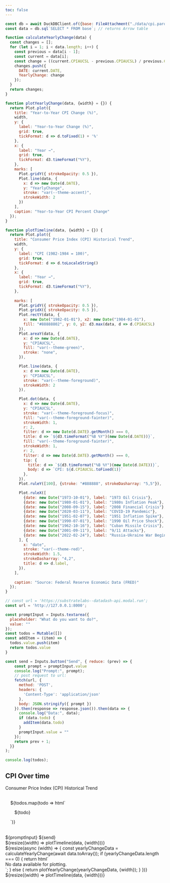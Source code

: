 ```yaml
---
toc: false
---
```



```js
const db = await DuckDBClient.of({base: FileAttachment("./data/cpi.parquet")});
const data = db.sql`SELECT * FROM base`; // returns Arrow table
```

```js
function calculateYearlyChange(data) {
  const changes = [];
  for (let i = 1; i < data.length; i++) {
    const previous = data[i - 1];
    const current = data[i];
    const change = ((current.CPIAUCSL - previous.CPIAUCSL) / previous.CPIAUCSL) * 100;
    changes.push({
      DATE: current.DATE,
      YearlyChange: change
    });
  }
  return changes;
}

function plotYearlyChange(data, {width} = {}) {
  return Plot.plot({
    title: "Year-to-Year CPI Change (%)",
    width,
    y: {
      label: "Year-to-Year Change (%)",
      grid: true,
      tickFormat: d => d.toFixed(1) + '%'
    },
    x: {
      label: "Year →",
      grid: true,
      tickFormat: d3.timeFormat("%Y"),
    },
    marks: [
      Plot.gridY({ strokeOpacity: 0.5 }),
      Plot.line(data, {
        x: d => new Date(d.DATE),
        y: "YearlyChange",
        stroke: "var(--theme-accent)",
        strokeWidth: 2
      })
    ],
    caption: "Year-to-Year CPI Percent Change"
  });
}

function plotTimeline(data, {width} = {}) {
  return Plot.plot({
    title: "Consumer Price Index (CPI) Historical Trend",
    width,
    y: {
      label: "CPI (1982-1984 = 100)",
      grid: true,
      tickFormat: d => d.toLocaleString()
    },
    x: {
      label: "Year →",
      grid: true,
      tickFormat: d3.timeFormat("%Y"),
    },
    
    marks: [
      Plot.gridY({ strokeOpacity: 0.5 }),
      Plot.gridX({ strokeOpacity: 0.5 }),
      Plot.rectY(data, { 
        x: new Date("1982-01-01"), x2: new Date("1984-01-01"), 
        fill: "#88888802", y: 0, y2: d3.max(data, d => d.CPIAUCSL) 
      }),
      Plot.areaY(data, {
        x: d => new Date(d.DATE),
        y: "CPIAUCSL",
        fill: "var(--theme-green)",
        stroke: "none",
      }),

      Plot.line(data, {
        x: d => new Date(d.DATE),
        y: "CPIAUCSL",
        stroke: "var(--theme-foreground)",
        strokeWidth: 2
      }),

      Plot.dot(data, {
        x: d => new Date(d.DATE),
        y: "CPIAUCSL",
        stroke: "var(--theme-foreground-focus)",
        fill: "var(--theme-foreground-fainter)",
        strokeWidth: 1,
        r: 2,
        filter: d => new Date(d.DATE).getMonth() === 0,
        title: d => `${d3.timeFormat("%B %Y")(new Date(d.DATE))}`,
        fill: "var(--theme-foreground-fainter)",
        strokeWidth: 1,
        r: 2,
        filter: d => new Date(d.DATE).getMonth() === 0,
        tip: {
          title: d => `${d3.timeFormat("%B %Y")(new Date(d.DATE))}`,
          body: d => `CPI: ${d.CPIAUCSL.toFixed(1)}`
        },
      }),
      Plot.ruleY([100], {stroke: "#888888", strokeDasharray: "5,5"}),

      Plot.ruleX([
        {date: new Date("1973-10-01"), label: "1973 Oil Crisis"},
        {date: new Date("1980-01-01"), label: "1980s Inflation Peak"},
        {date: new Date("2008-09-15"), label: "2008 Financial Crisis"},
        {date: new Date("2020-03-11"), label: "COVID-19 Pandemic"},
        {date: new Date("1951-02-07"), label: "1951 Inflation Spike"},
        {date: new Date("1990-07-01"), label: "1990 Oil Price Shock"},
        {date: new Date("1962-10-16"), label: "Cuban Missile Crisis"},
        {date: new Date("2001-09-11"), label: "9/11 Attacks"},
        {date: new Date("2022-02-24"), label: "Russia-Ukraine War Begins"}
      ], {
        x: "date",
        stroke: "var(--theme-red)",
        strokeWidth: 1.5,
        strokeDasharray: "4,2",
        title: d => d.label,
      }),
    ],
    
    caption: "Source: Federal Reserve Economic Data (FRED)"
  });
}
```

```js
// const url = 'https://substratelabs--datadash-api.modal.run';
const url = 'http://127.0.0.1:8000';

const promptInput = Inputs.textarea({
  placeholder: "What do you want to do?",
  value: ""
});
const todos = Mutable([])
const addItem = (item) => {
  todos.value.push(item)
  return todos.value
}

const send = Inputs.button("Send", { reduce: (prev) => {
    const prompt = promptInput.value
    console.log("Prompt:", prompt);
    // post request to url:
    fetch(url, {
      method: 'POST',
      headers: {
        'Content-Type': 'application/json'
      },
      body: JSON.stringify({ prompt })
    }).then(response => response.json()).then(data => {
      console.log("Data:", data);
      if (data.todo) {
        addItem(data.todo)
      }
      promptInput.value = ""
    });
    return prev + 1;
  }}
);
```

```js
console.log(todos);
```

<div>
    <div class="card-body">
    <h2>CPI Over time</h2>
    <p>Consumer Price Index (CPI) Historical Trend</p>
    </div>
</div>

<div class="grid" style="grid-template-columns: 1fr 3fr; grid-auto-rows: 504px;">
  <div class="card">
    <div class="card-content">
      <div class="content-area">
        ${todos.map(todo => html`<div class="todo-item">${todo}</div>`)}
      </div>
      <div class="input-area">
        ${promptInput}
        ${send}
      </div>
    </div>
  <div class="card">
    ${resize((width) => plotTimeline(data, {width}))}
  </div>
  <div class="card">
    ${resize(async (width) => {
      const yearlyChangeData = calculateYearlyChange(await data.toArray());
      if (yearlyChangeData.length === 0) {
        return html`<div class="no-data-message">No data available for plotting.</div>`;
      } else {
        return plotYearlyChange(yearlyChangeData, {width});
      }
    })}
  </div>
    ${resize((width) => plotTimeline(data, {width}))}
  </div>
</div>

<style>
  .card {
    display: flex;
    flex-direction: column;
  }
  .card-content {
    display: flex;
    flex-direction: column;
    height: 100%;
  }
  .content-area {
    flex: 1;
    min-height: 0;
    background: var(--theme-background-alt);
    border: solid 1px var(--theme-foreground-faintest);
    margin-bottom: 1rem;
    padding: 1rem;
    border-radius: 6px;
  }
  .input-area {
    margin-top: auto;
  }
  .card div form {
    width: 100%;
  }
  .card div textarea {
    height: 48px;
    padding: 9px;
    border-radius: 6px;
    resize: none;
    width: 100%;
  }
  .card button {
    padding: 4px 10px;
    margin: 12px 0;
  }
  .todo-item {
    padding: 0.3rem;
    margin: 0.5rem;
    background: var(--theme-foreground-faintest);
    border-radius: 4px;
  }
</style>
